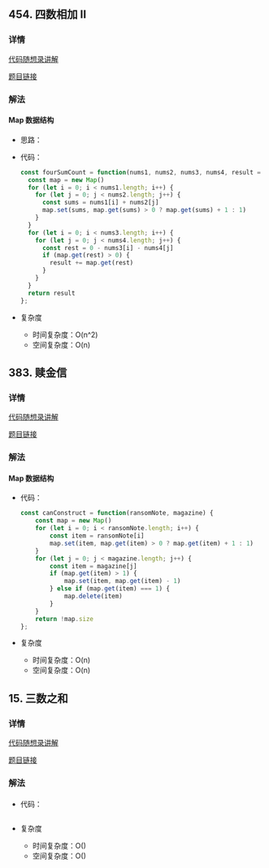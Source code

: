 ## 454. 四数相加 II

### 详情

[代码随想录讲解](https://programmercarl.com/0454.%E5%9B%9B%E6%95%B0%E7%9B%B8%E5%8A%A0II.html)

[题目链接](https://leetcode.cn/problems/4sum-ii/description/)

### 解法

#### Map 数据结构

- 思路：

- 代码：

  ```js
  const fourSumCount = function(nums1, nums2, nums3, nums4, result = 0) {
    const map = new Map()
    for (let i = 0; i < nums1.length; i++) {
      for (let j = 0; j < nums2.length; j++) {
        const sums = nums1[i] + nums2[j]
        map.set(sums, map.get(sums) > 0 ? map.get(sums) + 1 : 1)
      }
    }
    for (let i = 0; i < nums3.length; i++) {
      for (let j = 0; j < nums4.length; j++) {
        const rest = 0 - nums3[i] - nums4[j]
        if (map.get(rest) > 0) {
          result += map.get(rest)
        }
      }
    }
    return result
  };
  ```

- 复杂度

  - 时间复杂度：O(n^2)
  - 空间复杂度：O(n)


## 383. 赎金信

### 详情

[代码随想录讲解](https://programmercarl.com/0383.%E8%B5%8E%E9%87%91%E4%BF%A1.html)

[题目链接](https://leetcode.cn/problems/ransom-note/description/)

### 解法

#### Map 数据结构

- 代码：

  ```js
  const canConstruct = function(ransomNote, magazine) {
      const map = new Map()
      for (let i = 0; i < ransomNote.length; i++) {
          const item = ransomNote[i]
          map.set(item, map.get(item) > 0 ? map.get(item) + 1 : 1)
      }
      for (let j = 0; j < magazine.length; j++) {
          const item = magazine[j]
          if (map.get(item) > 1) {
              map.set(item, map.get(item) - 1)
          } else if (map.get(item) === 1) {
              map.delete(item)
          }
      }
      return !map.size
  };
  ```

- 复杂度

  - 时间复杂度：O(n)
  - 空间复杂度：O(n)


## 15. 三数之和

### 详情

[代码随想录讲解](https://programmercarl.com/0015.%E4%B8%89%E6%95%B0%E4%B9%8B%E5%92%8C.html)

[题目链接](https://leetcode.cn/problems/3sum/description/)

### 解法

####

- 代码：

  ```js

  ```

- 复杂度

  - 时间复杂度：O()
  - 空间复杂度：O()
